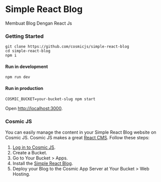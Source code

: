 # Simple React Blog

Membuat Blog Dengan React Js

### Getting Started

```
git clone https://github.com/cosmicjs/simple-react-blog
cd simple-react-blog
npm i
```

#### Run in development

```
npm run dev
```

#### Run in production

```
COSMIC_BUCKET=your-bucket-slug npm start
```

Open [http://localhost:3000](http://localhost:3000).

### Cosmic JS

You can easily manage the content in your Simple React Blog website on Cosmic JS. Cosmic JS makes a great [React CMS](https://cosmicjs.com). Follow these steps:

1. [Log in to Cosmic JS](https://cosmicjs.com).
2. Create a Bucket.
3. Go to Your Bucket > Apps.
4. Install the [Simple React Blog](https://cosmicjs.com/apps/simple-react-blog).
5. Deploy your Blog to the Cosmic App Server at Your Bucket > Web Hosting.
